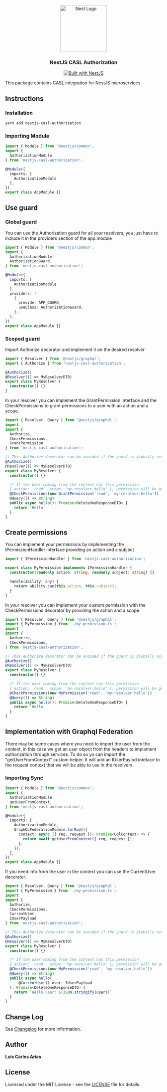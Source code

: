 <h1 align="center"></h1>

<div align="center">
  <a href="http://nestjs.com/" target="_blank">
    <img src="https://nestjs.com/img/logo_text.svg" width="150" alt="Nest Logo" />
  </a>
</div>

<h3 align="center">NestJS CASL Authorization</h3>

<div align="center">
  <a href="https://nestjs.com" target="_blank">
    <img src="https://img.shields.io/badge/built%20with-NestJs-red.svg" alt="Built with NestJS">
  </a>
</div>

This package contains CASL integration for NestJS microservices

## Instructions

### Installation

```bash
yarn add nestjs-casl-authorization
```

### Importing Module

```typescript
import { Module } from '@nestjs/common';
import {
  AuthorizationModule,
} from 'nestjs-casl-authorization';

@Module({
  imports: [
    AuthorizationModule
  ],
})
export class AppModule {}
```

## Use guard

### Global guard

You can use the Authorization guard for all your resolvers, you just have to include it in the providers section of the app.module

```typescript
import { Module } from '@nestjs/common';
import {
  AuthorizationModule,
  AuthorizationGuard,
} from 'nestjs-casl-authorization';

@Module({
  imports: [
    AuthorizationModule
  ],
  providers: [
    {
      provide: APP_GUARD,
      useClass: AuthorizationGuard,
    },
  ],
})
export class AppModule {}
```

### Scoped guard

Import Authorize decorator and implement it on the desired resolver

```typescript
import { Resolver } from '@nestjs/graphql';
import { Authorize } from 'nestjs-casl-authorization';

@Authorize()
@Resolver(() => MyResolverDTO)
export class MyResolver {
  constructor() {}
}
```

In your resolver you can implement the GrantPermission interface and the CheckPermissions to grant permissions to a user with an action and a scope.

```typescript
import { Resolver, Query } from '@nestjs/graphql';
import
import {
  Authorize,
  CheckPermissions,
  GrantPermission
} from 'nestjs-casl-authorization';

// This Authorize decorator can be avoided if the guard is globally scoped.
@Authorize()
@Resolver(() => MyResolverDTO)
export class MyResolver {
  constructor() {}

  /* If the user coming from the context has this permission
  { action: 'read', scope: 'my-resolver.hello' }, permission will be granthed */
  @CheckPermissions(new GrantPermission('read', 'my-resolver.hello'))
  @Query(() => String)
  public async hello(): Promise<DeleteOneResponseDTO> {
    return 'Hello'
  }
}
```

## Create permissions

You can implement your permissions by implementing the IPermissionHandler
interface providing an action and a subject

```typescript
import { IPermissionHandler } from 'nestjs-casl-authorization';

export class MyPermission implements IPermissionHandler {
  constructor(readonly action: string, readonly subject: string) {}

  handle(ability: any) {
    return ability.can(this.action, this.subject);
  }
}
```

In your resolver you can implement your custom permission with the
CheckPermissions decorator by providing the action and a scope.

```typescript
import { Resolver, Query } from '@nestjs/graphql';
import { MyPermission } from './my-permission.ts';
import
import {
  Authorize,
  CheckPermissions,
} from 'nestjs-casl-authorization';

// This Authorize decorator can be avoided if the guard is globally scoped.
@Authorize()
@Resolver(() => MyResolverDTO)
export class MyResolver {
  constructor() {}

  /* If the user coming from the context has this permission
  { action: 'read', scope: 'my-resolver.hello' }, permission will be granthed */
  @CheckPermissions(new MyPermission('read', 'my-resolver.hello'))
  @Query(() => String)
  public async hello(): Promise<DeleteOneResponseDTO> {
    return 'Hello'
  }
}
```


## Implementation with Graphql Federation

There may be some cases where you need to import the user from the context, in this case we get an user object from the headers to implement authorization through services. To do so yo can import the "getUserFromContext" custom helper. It will add an IUserPaylod inteface to the request context that we will be able to use in the resolvers.

### Importing Sync

```typescript
import { Module } from '@nestjs/common';
import {
  AuthorizationModule,
  getUserFromContext,
} from 'nestjs-casl-authorization';

@Module({
  imports: [
    AuthorizationModule,
    GraphQLFederationModule.forRoot({
      context: async ({ req, request }): Promise<GqlContext> => {
        return await getUserFromContext({ req, request });
      },
    }),
  ],
})
export class AppModule {}
```

If you need info from the user in the context you can use the CurrentUser
decorator.

```typescript
import { Resolver, Query } from '@nestjs/graphql';
import { MyPermission } from './my-permission.ts';
import
import {
  Authorize,
  CheckPermissions,
  CurrentUser,
  IUserPayload
} from 'nestjs-casl-authorization';

// This Authorize decorator can be avoided if the guard is globally scoped.
@Authorize()
@Resolver(() => MyResolverDTO)
export class MyResolver {
  constructor() {}

  /* If the user coming from the context has this permission
  { action: 'read', scope: 'my-resolver.hello' }, permission will be granthed */
  @CheckPermissions(new MyPermission('read', 'my-resolver.hello'))
  @Query(() => String)
  public async hello(
      @CurrentUser() user: IUserPayload
  ): Promise<DeleteOneResponseDTO> {
    return `Hello user: ${JSON.stringify(user)}`
  }
}
```

## Change Log

See [Changelog](CHANGELOG.md) for more information.

## Author

**Luis Carlos Arias**

## License

Licensed under the MIT License - see the [LICENSE](LICENSE) file for details.